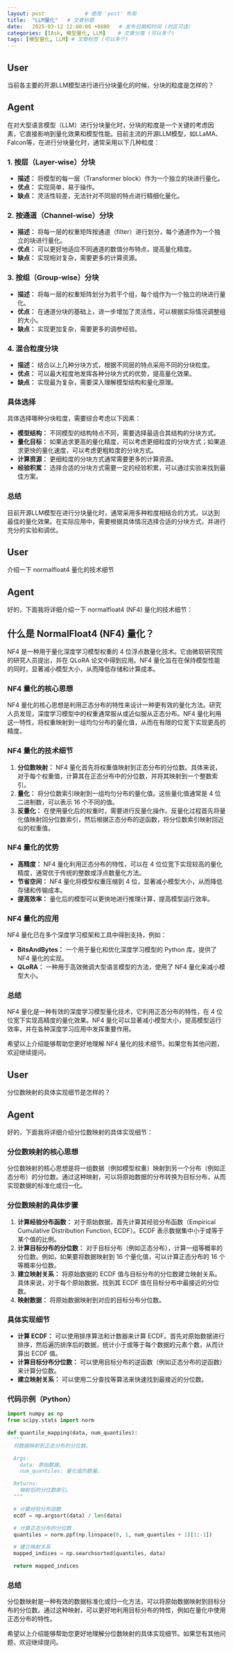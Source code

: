 ```yaml
---
layout: post             # 使用 'post' 布局
title:  "LLM量化"   # 文章标题
date:   2025-03-12 12:00:00 +0800   # 发布日期和时间 (时区可选)
categories: [IAsk, 模型量化, LLM]    # 文章分类 (可以多个)
tags: [模型量化, LLM] # 文章标签 (可以多个)
---
```



## User

当前各主要的开源LLM模型进行进行分块量化的时候，分块的粒度是怎样的？

## Agent

在对大型语言模型（LLM）进行分块量化时，分块的粒度是一个关键的考虑因素，它直接影响到量化效果和模型性能。目前主流的开源LLM模型，如LLaMA、Falcon等，在进行分块量化时，通常采用以下几种粒度：

### 1. 按层（Layer-wise）分块

*   **描述：** 将模型的每一层（Transformer block）作为一个独立的块进行量化。
*   **优点：** 实现简单，易于操作。
*   **缺点：** 灵活性较差，无法针对不同层的特点进行精细化量化。

### 2. 按通道（Channel-wise）分块

*   **描述：** 将每一层的权重矩阵按通道（filter）进行划分，每个通道作为一个独立的块进行量化。
*   **优点：** 可以更好地适应不同通道的数值分布特点，提高量化精度。
*   **缺点：** 实现相对复杂，需要更多的计算资源。

### 3. 按组（Group-wise）分块

*   **描述：** 将每一层的权重矩阵划分为若干个组，每个组作为一个独立的块进行量化。
*   **优点：** 在通道分块的基础上，进一步增加了灵活性，可以根据实际情况调整组的大小。
*   **缺点：** 实现更加复杂，需要更多的调参经验。

### 4. 混合粒度分块

*   **描述：** 结合以上几种分块方式，根据不同层的特点采用不同的分块粒度。
*   **优点：** 可以最大程度地发挥各种分块方式的优势，提高量化效果。
*   **缺点：** 实现最为复杂，需要深入理解模型结构和量化原理。

### 具体选择

具体选择哪种分块粒度，需要综合考虑以下因素：

*   **模型结构：** 不同模型的结构特点不同，需要选择最适合其结构的分块方式。
*   **量化目标：** 如果追求更高的量化精度，可以考虑更细粒度的分块方式；如果追求更快的量化速度，可以考虑更粗粒度的分块方式。
*   **计算资源：** 更细粒度的分块方式通常需要更多的计算资源。
*   **经验积累：** 选择合适的分块方式需要一定的经验积累，可以通过实验来找到最佳方案。

### 总结

目前开源LLM模型在进行分块量化时，通常采用多种粒度相结合的方式，以达到最佳的量化效果。在实际应用中，需要根据具体情况选择合适的分块方式，并进行充分的实验和调优。



## User

介绍一下 normalfloat4 量化的技术细节

## Agent

好的，下面我将详细介绍一下 normalfloat4 (NF4) 量化的技术细节：

## 什么是 NormalFloat4 (NF4) 量化？

NF4 是一种用于量化深度学习模型权重的 4 位浮点数量化技术。它由微软研究院的研究人员提出，并在 QLoRA 论文中得到应用。NF4 量化旨在在保持模型性能的同时，显著减小模型大小，从而降低存储和计算成本。

### NF4 量化的核心思想

NF4 量化的核心思想是利用正态分布的特性来设计一种更有效的量化方法。研究人员发现，深度学习模型中的权重通常服从或近似服从正态分布。NF4 量化利用这一特性，将权重映射到一组均匀分布的量化值，从而在有限的位宽下实现更高的精度。

### NF4 量化的技术细节

1.  **分位数映射：** NF4 量化首先将权重值映射到正态分布的分位数。具体来说，对于每个权重值，计算其在正态分布中的分位数，并将其映射到一个整数索引。
2.  **量化：** 将分位数索引映射到一组均匀分布的量化值。这些量化值通常是 4 位二进制数，可以表示 16 个不同的值。
3.  **反量化：** 在使用量化后的权重时，需要进行反量化操作。反量化过程首先将量化值映射回分位数索引，然后根据正态分布的逆函数，将分位数索引映射回近似的权重值。

### NF4 量化的优势

*   **高精度：** NF4 量化利用正态分布的特性，可以在 4 位位宽下实现较高的量化精度，通常优于传统的整数或浮点数量化方法。
*   **节省空间：** NF4 量化将模型权重压缩到 4 位，显著减小模型大小，从而降低存储和传输成本。
*   **提高效率：** 量化后的模型可以更快地进行推理计算，提高模型运行效率。

### NF4 量化的应用

NF4 量化已在多个深度学习框架和工具中得到支持，例如：

*   **BitsAndBytes：** 一个用于量化和优化深度学习模型的 Python 库，提供了 NF4 量化的实现。
*   **QLoRA：** 一种用于高效微调大型语言模型的方法，使用了 NF4 量化来减小模型大小。

### 总结

NF4 量化是一种有效的深度学习模型量化技术，它利用正态分布的特性，在 4 位位宽下实现高精度的量化效果。NF4 量化可以显著减小模型大小，提高模型运行效率，并在各种深度学习应用中发挥重要作用。

希望以上介绍能够帮助您更好地理解 NF4 量化的技术细节。如果您有其他问题，欢迎继续提问。


## User

分位数映射的具体实现细节是怎样的？


## Agent

好的，下面我将详细介绍分位数映射的具体实现细节：

### 分位数映射的核心思想

分位数映射的核心思想是将一组数据（例如模型权重）映射到另一个分布（例如正态分布）的分位数。通过这种映射，可以将原始数据的分布转换为目标分布，从而实现数据的标准化或归一化。

### 分位数映射的具体步骤

1.  **计算经验分布函数：** 对于原始数据，首先计算其经验分布函数（Empirical Cumulative Distribution Function, ECDF）。ECDF 表示数据集中小于或等于某个值的比例。
2.  **计算目标分布的分位数：** 对于目标分布（例如正态分布），计算一组等概率的分位数。例如，如果要将数据映射到 16 个量化值，可以计算正态分布的 16 个等概率分位数。
3.  **建立映射关系：** 将原始数据的 ECDF 值与目标分布的分位数建立映射关系。具体来说，对于每个原始数据，找到其 ECDF 值在目标分布中最接近的分位数。
4.  **映射数据：** 将原始数据映射到对应的目标分布分位数。

### 具体实现细节

*   **计算 ECDF：** 可以使用排序算法和计数器来计算 ECDF。首先对原始数据进行排序，然后遍历排序后的数据，统计小于或等于每个数据的元素个数，从而计算出 ECDF 值。
*   **计算目标分布分位数：** 可以使用目标分布的逆函数（例如正态分布的逆函数）来计算分位数。
*   **建立映射关系：** 可以使用二分查找等算法来快速找到最接近的分位数。

### 代码示例（Python）

```python
import numpy as np
from scipy.stats import norm

def quantile_mapping(data, num_quantiles):
  """
  将数据映射到正态分布的分位数。

  Args:
    data: 原始数据。
    num_quantiles: 量化值的数量。

  Returns:
    映射后的分位数索引。
  """

  # 计算经验分布函数
  ecdf = np.argsort(data) / len(data)

  # 计算正态分布的分位数
  quantiles = norm.ppf(np.linspace(0, 1, num_quantiles + 1)[1:-1])

  # 建立映射关系
  mapped_indices = np.searchsorted(quantiles, data)

  return mapped_indices
```

### 总结

分位数映射是一种有效的数据标准化或归一化方法，可以将原始数据映射到目标分布的分位数。通过这种映射，可以更好地利用目标分布的特性，例如在量化中使用正态分布的特性。

希望以上介绍能够帮助您更好地理解分位数映射的具体实现细节。如果您有其他问题，欢迎继续提问。
